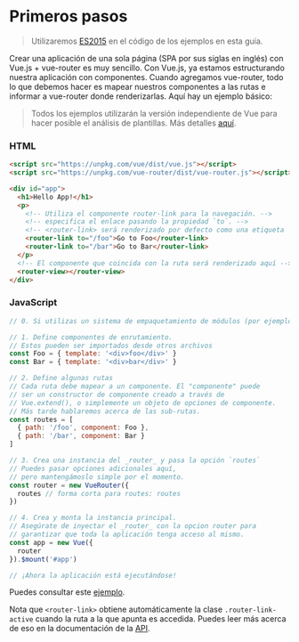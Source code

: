 # Primeros pasos

> Utilizaremos [ES2015](https://github.com/lukehoban/es6features) en el código de los ejemplos en esta guía.

Crear una aplicación de una sola página (SPA por sus siglas en inglés) con Vue.js + vue-router es muy sencillo. Con Vue.js, ya estamos estructurando nuestra aplicación con componentes. Cuando agregamos vue-router, todo lo que debemos hacer es mapear nuestros componentes a las rutas e informar a vue-router donde renderizarlas. Aquí hay un ejemplo básico:

> Todos los ejemplos utilizarán la versión independiente de Vue para hacer posible el análisis de plantillas. Más detalles [aquí](https://vuejs.org/v2/guide/installation.html#Runtime-Compiler-vs-Runtime-only).

### HTML

``` html
<script src="https://unpkg.com/vue/dist/vue.js"></script>
<script src="https://unpkg.com/vue-router/dist/vue-router.js"></script>

<div id="app">
  <h1>Hello App!</h1>
  <p>
    <!-- Utiliza el componente router-link para la navegación. -->
    <!-- especifica el enlace pasando la propiedad `to`. -->
    <!-- <router-link> será renderizado por defecto como una etiqueta `<a>` -->
    <router-link to="/foo">Go to Foo</router-link>
    <router-link to="/bar">Go to Bar</router-link>
  </p>
  <!-- El componente que coincida con la ruta será renderizado aquí -->
  <router-view></router-view>
</div>
```

### JavaScript

``` js
// 0. Si utilizas un sistema de empaquetamiento de módulos (por ejemplo, a través de vue-cli), importa Vue y VueRouter y luego ejecuta Vue.use(VueRouter).

// 1. Define componentes de enrutamiento.
// Estos pueden ser importados desde otros archivos
const Foo = { template: '<div>foo</div>' }
const Bar = { template: '<div>bar</div>' }

// 2. Define algunas rutas
// Cada ruta debe mapear a un componente. El "componente" puede
// ser un constructor de componente creado a través de
// Vue.extend(), o simplemente un objeto de opciones de componente.
// Más tarde hablaremos acerca de las sub-rutas.
const routes = [
  { path: '/foo', component: Foo },
  { path: '/bar', component: Bar }
]

// 3. Crea una instancia del _router_ y pasa la opción `routes`
// Puedes pasar opciones adicionales aquí,
// pero mantengámoslo simple por el momento.
const router = new VueRouter({
  routes // forma corta para routes: routes
})

// 4. Crea y monta la instancia principal.
// Asegúrate de inyectar el _router_ con la opcion router para
// garantizar que toda la aplicación tenga acceso al mismo.
const app = new Vue({
  router
}).$mount('#app')

// ¡Ahora la aplicación está ejecutándose!
```

Puedes consultar este [ejemplo](http://jsfiddle.net/yyx990803/xgrjzsup/).

Nota que `<router-link>` obtiene automáticamente la clase `.router-link-active` cuando la ruta a la que apunta es accedida. Puedes leer más acerca de eso en la documentación de la [API](../api/router-link.md).
